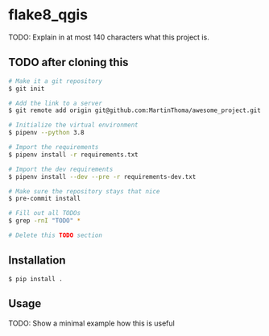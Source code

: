 # flake8_qgis

TODO: Explain in at most 140 characters what this project is.

## TODO after cloning this

```bash
# Make it a git repository
$ git init

# Add the link to a server
$ git remote add origin git@github.com:MartinThoma/awesome_project.git

# Initialize the virtual environment
$ pipenv --python 3.8

# Import the requirements
$ pipenv install -r requirements.txt

# Import the dev requirements
$ pipenv install --dev --pre -r requirements-dev.txt

# Make sure the repository stays that nice
$ pre-commit install

# Fill out all TODOs
$ grep -rnI "TODO" *

# Delete this TODO section
```

## Installation

```
$ pip install .
```

## Usage

TODO: Show a minimal example how this is useful
